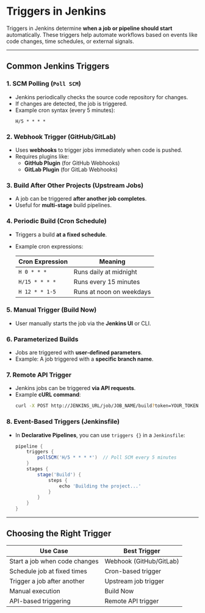 # Triggers in Jenkins

Triggers in Jenkins determine **when a job or pipeline should start** automatically. These triggers help automate workflows based on events like code changes, time schedules, or external signals.

---

## **Common Jenkins Triggers**

### **1. SCM Polling (`Poll SCM`)**
- Jenkins periodically checks the source code repository for changes.
- If changes are detected, the job is triggered.
- Example cron syntax (every 5 minutes):
  ```
  H/5 * * * *
  ```

### **2. Webhook Trigger (GitHub/GitLab)**
- Uses **webhooks** to trigger jobs immediately when code is pushed.
- Requires plugins like:
  - **GitHub Plugin** (for GitHub Webhooks)
  - **GitLab Plugin** (for GitLab Webhooks)

### **3. Build After Other Projects (Upstream Jobs)**
- A job can be triggered **after another job completes**.
- Useful for **multi-stage** build pipelines.

### **4. Periodic Build (Cron Schedule)**
- Triggers a build **at a fixed schedule**.
- Example cron expressions:

  | Cron Expression | Meaning |
  |---------------|---------|
  | `H 0 * * *` | Runs daily at midnight |
  | `H/15 * * * *` | Runs every 15 minutes |
  | `H 12 * * 1-5` | Runs at noon on weekdays |

### **5. Manual Trigger (Build Now)**
- User manually starts the job via the **Jenkins UI** or CLI.

### **6. Parameterized Builds**
- Jobs are triggered with **user-defined parameters**.
- Example: A job triggered with a **specific branch name**.

### **7. Remote API Trigger**
- Jenkins jobs can be triggered **via API requests**.
- Example **cURL command**:
  ```bash
  curl -X POST http://JENKINS_URL/job/JOB_NAME/build?token=YOUR_TOKEN
  ```

### **8. Event-Based Triggers (Jenkinsfile)**
- In **Declarative Pipelines**, you can use `triggers {}` in a `Jenkinsfile`:
  ```groovy
  pipeline {
      triggers {
          pollSCM('H/5 * * * *')  // Poll SCM every 5 minutes
      }
      stages {
          stage('Build') {
              steps {
                  echo 'Building the project...'
              }
          }
      }
  }
  ```

---

## **Choosing the Right Trigger**

| Use Case | Best Trigger |
|----------|-------------|
| Start a job when code changes | Webhook (GitHub/GitLab) |
| Schedule job at fixed times | Cron-based trigger |
| Trigger a job after another | Upstream job trigger |
| Manual execution | Build Now |
| API-based triggering | Remote API trigger |

